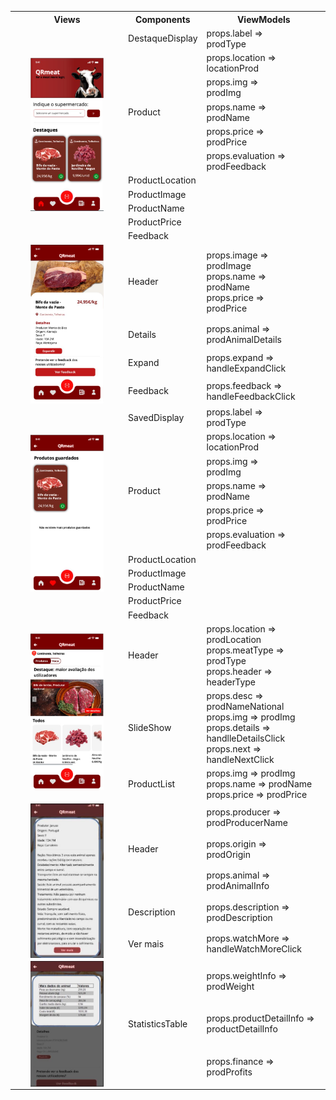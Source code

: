 <table>
<tr>
<th>Views</th>
<th>Components</th>
<th>ViewModels</th>
</tr>
<tr>
<td rowspan="12"><img src="../img/productDisplay.JPG"
alt="Markdown Monster icon"
style="margin-left: auto; margin-right: auto; width: 70%; display: block" /></td>
<tr>
<td>DestaqueDisplay</td>
<td>props.label => <br>prodType</td>
</tr>
<tr>
<td rowspan = "5">Product</td>
<td>props.location => <br>locationProd</td>
</tr>
<tr>
<td>props.img =><br>prodImg</td>
</tr>
<tr>
<td>props.name => <br>prodName</td>
</tr>
<tr>
<td>props.price => <br>prodPrice</td>
</tr>
<tr>
<td>props.evaluation => <br>prodFeedback</td>
</tr>
<tr>
<td>ProductLocation</td>
</tr>
<tr>
<td>ProductImage</td>
</tr>
<tr>
<td>ProductName</td>
</tr>
<tr>
<td>ProductPrice</td>
</tr>
<tr>
<td>Feedback</td>
</tr>

</tr>

<tr>
<td rowspan = "6"><img src="../img/productDisplay2.JPG"
alt="Markdown Monster icon"
style="margin-left: auto; margin-right: auto; width: 70%; display: block" /></td>
<tr>
<td>Header</td>
<td>props.image => <br>prodImage <br> props.name => <br>prodName <br> props.price => <br> prodPrice</td>

<tr>
</tr>
<tr>
<td>Details</td>
<td> props.animal => prodAnimalDetails</td>
</tr>
<tr>
<td>Expand</td>
<td>props.expand => <br>handleExpandClick</td>
</tr>
<tr>
<td>Feedback</td>
<td>props.feedback => <br>handleFeedbackClick</td>
</tr>


<tr>
<td rowspan="12"><img src="../img/productDisplay3.JPG"
alt="Markdown Monster icon"
style="margin-left: auto; margin-right: auto; width: 70%; display: block" /></td>
<tr>
<td>SavedDisplay</td>
<td>props.label => <br>prodType</td>
</tr>
<tr>
<td rowspan = "5">Product</td>
<td>props.location => <br>locationProd</td>
</tr>
<tr>
<td>props.img =><br>prodImg</td>
</tr>
<tr>
<td>props.name => <br>prodName</td>
</tr>
<tr>
<td>props.price => <br>prodPrice</td>
</tr>
<tr>
<td>props.evaluation => <br>prodFeedback</td>
</tr>
<tr>
<td>ProductLocation</td>
</tr>
<tr>
<td>ProductImage</td>
</tr>
<tr>
<td>ProductName</td>
</tr>
<tr>
<td>ProductPrice</td>
</tr>
<tr>
<td>Feedback</td>
</tr>


<tr>
<td rowspan ="3"><img src="../img/productDisplay4.JPG"
alt="Markdown Monster icon"
style="margin-left: auto; margin-right: auto; width: 70%; display: block" /></td>
<td>Header</td>
<td>props.location => prodLocation <br> props.meatType => prodType <br> props.header => headerType</td>
</tr>

<tr>
<td>SlideShow</td>
<td>props.desc => prodNameNational <br> props.img => prodImg <br> props.details => handlleDetailsClick <br> props.next => handleNextClick</td>
</tr>
<tr>
<td>ProductList</td>
<td>props.img => prodImg <br> props.name => prodName <br> props.price => prodPrice </td>
</tr>

<tr>
<td rowspan ="9"><img src="../img/productDisplay5.JPG"
alt="Markdown Monster icon"
style="margin-left: auto; margin-right: auto; width: 70%; display: block" /></td>
<td rowspan = "3">Header</td>
<td>props.producer => <br>prodProducerName</td>
</tr>
<tr>
<td>props.origin =><br>prodOrigin</td>
</tr>
<tr>
<td>props.animal => <br>prodAnimalInfo</td>
</tr>
</tr>
<tr>
<td>Description</td>
<td>props.description => <br>prodDescription</td>
</tr>
<tr>

</tr>
<tr>

</tr>
</tr>
<tr>
<td>Ver mais</td>
<td>props.watchMore => <br>handleWatchMoreClick</td>
</tr>
<tr>

</tr>
<tr>

</tr>
</tr>
<tr>
<td rowspan ="5"><img src="../img/productDisplay6.JPG"
alt="Markdown Monster icon"
style="margin-left: auto; margin-right: auto; width: 70%; display: block" /></td>
<td rowspan ="5">StatisticsTable</td>
<td>props.weightInfo => <br>prodWeight</td>
</tr>
<tr>
<td>props.productDetailInfo =><br>productDetailInfo</td>
</tr>
<tr>
<td>props.finance => <br>prodProfits</td>
</tr>


</table>
